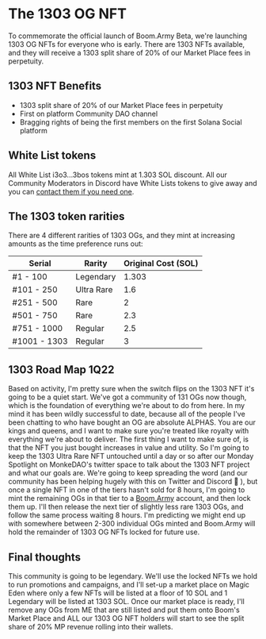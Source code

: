 # The 1303 OG NFT

To commemorate the official launch of Boom.Army Beta, we're launching 1303 OG NFTs for everyone who is early. There are 1303 NFTs available, and they will receive a 1303 split share of 20% of our Market Place fees in perpetuity.

## 1303 NFT Benefits

- 1303 split share of 20% of our Market Place fees in perpetuity
- First on platform Community DAO channel
- Bragging rights of being the first members on the first Solana Social platform

## White List tokens

All White List i3o3...3bos tokens mint at 1.303 SOL discount. All our Community Moderators in Discord have White Lists tokens to give away and you can [contact them if you need one](https://discord.gg/PmCNkDU5jJ).

## The 1303 token rarities

There are 4 different rarities of 1303 OGs, and they mint at increasing amounts as the time preference runs out:

| Serial       | Rarity     | Original Cost (SOL) |
| ------------ | ---------- | ------------------- |
| #1 - 100     | Legendary  | 1.303               |
| #101 - 250   | Ultra Rare | 1.6                 |
| #251 - 500   | Rare       | 2                   |
| #501 - 750   | Rare       | 2.3                 |
| #751 - 1000  | Regular    | 2.5                 |
| #1001 - 1303 | Regular    | 3                   |

## 1303 Road Map 1Q22

Based on activity, I'm pretty sure when the switch flips on the 1303 NFT it's going to be a quiet start. We've got a community of 131 OGs now though, which is the foundation of everything we're about to do from here. In my mind it has been wildly successful to date, because all of the people I've been chatting to who have bought an OG are absolute ALPHAS. You are our kings and queens, and I want to make sure you're treated like royalty with everything we're about to deliver. The first thing I want to make sure of, is that the NFT you just bought increases in value and utility. So I'm going to keep the 1303 Ultra Rare NFT untouched until a day or so after our Monday Spotlight on MonkeDAO's twitter space to talk about the 1303 NFT project and what our goals are. We're going to keep spreading the word (and our community has been helping hugely with this on Twitter and Discord 🙏 ), but once a single NFT in one of the tiers hasn't sold for 8 hours, I'm going to mint the remaining OGs in that tier to a [Boom.Army](https:boom.army) account, and then lock them up. I'll then release the next tier of slightly less rare 1303 OGs, and follow the same process waiting 8 hours. I'm predicting we might end up with somewhere between 2-300 individual OGs minted and Boom.Army will hold the remainder of 1303 OG NFTs locked for future use. 

## Final thoughts

This community is going to be legendary. We'll use the locked NFTs we hold to run promotions and campaigns, and I'll set-up a market place on Magic Eden where only a few NFTs will be listed at a floor of 10 SOL and 1 Legendary will be listed at 1303 SOL. Once our market place is ready, I'll remove any OGs from ME that are still listed and put them onto Boom's Market Place and ALL our 1303 OG NFT holders will start to see the split share of 20% MP revenue rolling into their wallets.
